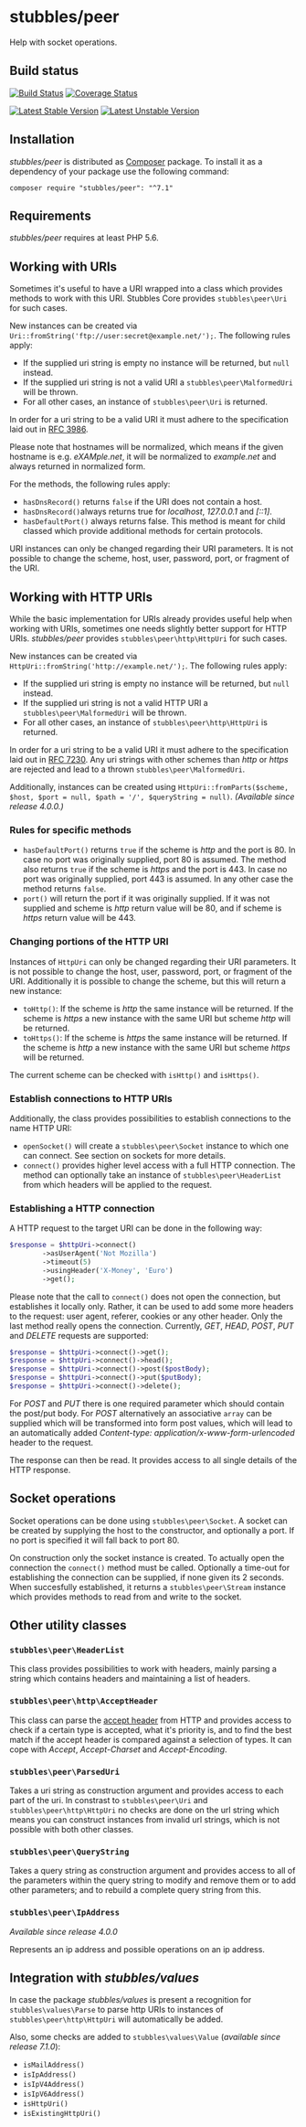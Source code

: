 stubbles/peer
=================

Help with socket operations.


Build status
------------

[![Build Status](https://secure.travis-ci.org/stubbles/stubbles-peer.png)](http://travis-ci.org/stubbles/stubbles-peer) [![Coverage Status](https://coveralls.io/repos/stubbles/stubbles-peer/badge.png?branch=master)](https://coveralls.io/r/stubbles/stubbles-peer?branch=master)

[![Latest Stable Version](https://poser.pugx.org/stubbles/peer/version.png)](https://packagist.org/packages/stubbles/peer) [![Latest Unstable Version](https://poser.pugx.org/stubbles/peer/v/unstable.png)](//packagist.org/packages/stubbles/peer)


Installation
------------

_stubbles/peer_ is distributed as [Composer](https://getcomposer.org/)
package. To install it as a dependency of your package use the following
command:

    composer require "stubbles/peer": "^7.1"


Requirements
------------

_stubbles/peer_ requires at least PHP 5.6.


Working with URIs
-----------------

Sometimes it's useful to have a URI wrapped into a class which provides methods
to work with this URI. Stubbles Core provides `stubbles\peer\Uri` for such cases.

New instances can be created via `Uri::fromString('ftp://user:secret@example.net/');`.
The following rules apply:

 * If the supplied uri string is empty no instance will be returned, but `null`
   instead.
 * If the supplied uri string is not a valid URI a `stubbles\peer\MalformedUri`
   will be thrown.
 * For all other cases, an instance of `stubbles\peer\Uri` is returned.

In order for a uri string to be a valid URI it must adhere to the specification
laid out in [RFC 3986](https://www.ietf.org/rfc/rfc3986.txt).

Please note that hostnames will be normalized, which means if the given hostname
is e.g. _eXAMple.net_, it will be normalized to _example.net_ and always
returned in normalized form.

For the methods, the following rules apply:

 * `hasDnsRecord()` returns `false` if the URI does not contain a host.
 * `hasDnsRecord()`always returns true for _localhost_, _127.0.0.1_ and _[::1]_.
 * `hasDefaultPort()` always returns false. This method is meant for child
    classed which provide additional methods for certain protocols.

URI instances can only be changed regarding their URI parameters. It is not
possible to change the scheme, host, user, password, port, or fragment of the
URI.


Working with HTTP URIs
----------------------

While the basic implementation for URIs already provides useful help when
working with URIs, sometimes one needs slightly better support for HTTP URIs.
_stubbles/peer_ provides `stubbles\peer\http\HttpUri` for such cases.

New instances can be created via `HttpUri::fromString('http://example.net/');`.
The following rules apply:

 * If the supplied uri string is empty no instance will be returned, but `null`
  instead.
 * If the supplied uri string is not a valid HTTP URI a `stubbles\peer\MalformedUri`
   will be thrown.
 * For all other cases, an instance of `stubbles\peer\http\HttpUri` is returned.

In order for a uri string to be a valid URI it must adhere to the specification
laid out in [RFC 7230](https://www.ietf.org/rfc/rfc7230.txt). Any uri strings
with other schemes than _http_ or _https_ are rejected and lead to a thrown
`stubbles\peer\MalformedUri`.

Additionally, instances can be created using `HttpUri::fromParts($scheme, $host,
$port = null, $path = '/', $queryString = null)`. _(Available since release 4.0.0.)_

### Rules for specific methods

 * `hasDefaultPort()` returns `true` if the scheme is _http_ and the port is 80.
    In case no port was originally supplied, port 80 is assumed. The method also
    returns `true` if the scheme is _https_ and the port is 443. In case no port
    was originally supplied, port 443 is assumed. In any other case the method
    returns `false`.
 * `port()` will return the port if it was originally supplied. If it was not
    supplied and scheme is _http_ return value will be 80, and if scheme  is
    _https_ return value will be 443.

### Changing portions of the HTTP URI

Instances of `HttpUri` can only be changed regarding their URI parameters. It is
not possible to change the host, user, password, port, or fragment of the URI.
Additionally it is possible to change the scheme, but this will return a new instance:

 * `toHttp()`: If the scheme is _http_ the same instance will be returned. If
    the scheme is _https_ a new instance with the same URI but scheme _http_
    will be returned.
 * `toHttps()`: If the scheme is _https_ the same instance will be returned. If
    the scheme is _http_ a new instance with the same URI but scheme _https_
    will be returned.

The current scheme can be checked with `isHttp()` and `isHttps()`.

### Establish connections to HTTP URIs

Additionally, the class provides possibilities to establish connections to the
name HTTP URI:

 * `openSocket()` will create a `stubbles\peer\Socket` instance to which one can
    connect. See section on sockets for more details.
 * `connect()` provides higher level access with a full HTTP connection. The
    method can optionally take an instance of `stubbles\peer\HeaderList` from
    which headers will be applied to the request.

### Establishing a HTTP connection

A HTTP request to the target URI can be done in the following way:

```php
$response = $httpUri->connect()
        ->asUserAgent('Not Mozilla')
        ->timeout(5)
        ->usingHeader('X-Money', 'Euro')
        ->get();
```

Please note that the call to `connect()` does not open the connection, but
establishes it locally only.  Rather, it can be used to add some more headers to
the request: user agent, referer, cookies or any other header. Only the last
method really opens the connection. Currently, _GET_, _HEAD_, _POST_, _PUT_ and
_DELETE_ requests are supported:

```php
$response = $httpUri->connect()->get();
$response = $httpUri->connect()->head();
$response = $httpUri->connect()->post($postBody);
$response = $httpUri->connect()->put($putBody);
$response = $httpUri->connect()->delete();
```

For _POST_ and _PUT_ there is one required parameter which should contain the
post/put body. For _POST_ alternatively an associative `array` can be supplied
which will be transformed into form post values, which will lead to an
automatically added _Content-type: application/x-www-form-urlencoded_ header to
the request.

The response can then be read. It provides access to all single details of the
HTTP response.


Socket operations
-----------------

Socket operations can be done using `stubbles\peer\Socket`. A socket can be
created by supplying the host to the constructor, and optionally a port. If no
port is specified it will fall back to port 80.

On construction only the socket instance is created. To actually open the
connection the `connect()` method must be called. Optionally a time-out for
establishing the connection can be supplied, if none given its 2 seconds. When
succesfully established, it returns a `stubbles\peer\Stream` instance which
provides methods to read from and write to the socket.


Other utility classes
---------------------

### `stubbles\peer\HeaderList`

This class provides possibilities to work with headers, mainly parsing a string
which contains headers and maintaining a list of headers.


### `stubbles\peer\http\AcceptHeader`

This class can parse the [accept header](http://www.w3.org/Protocols/rfc2616/rfc2616-sec14.html)
from HTTP and provides access to check if a certain type is accepted, what it's
priority is, and to find the best match if the accept header is compared against
a selection of types. It can cope with _Accept_, _Accept-Charset_ and
_Accept-Encoding_.


### `stubbles\peer\ParsedUri`

Takes a uri string as construction argument and provides access to each part of
the uri. In constrast to `stubbles\peer\Uri` and `stubbles\peer\http\HttpUri` no
checks are done on the url string which means you can construct instances from
invalid url strings, which is not possible with both other classes.


### `stubbles\peer\QueryString`

Takes a query string as construction argument and provides access to all of the
parameters within the query string to modify and remove them or to add other
parameters; and to rebuild a complete query string from this.


### `stubbles\peer\IpAddress`

_Available since release 4.0.0_

Represents an ip address and possible operations on an ip address.


Integration with _stubbles/values_
----------------------------------

In case the package _stubbles/values_ is present a recognition for
`stubbles\values\Parse` to parse http URIs to instances of
`stubbles\peer\http\HttpUri` will automatically be added.

Also, some checks are added to `stubbles\values\Value` (_available since release 7.1.0_):
- `isMailAddress()`
- `isIpAddress()`
- `isIpV4Address()`
- `isIpV6Address()`
- `isHttpUri()`
- `isExistingHttpUri()`
